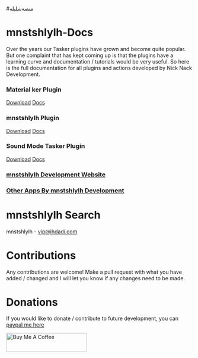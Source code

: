 #منصةشليله
# mnstshlylh-Docs

Over the years our Tasker plugins have grown and become quite popular. But one complaint that has kept coming up is that the plugins have a learning curve and documentation / tutorials would be very useful. So here is the full documentation for all plugins and actions developed by Nick Nack Development.

### Material ker Plugin
[Download](https://play.google.com/store/apps/details?id=com.nick.mowen.materialdesignplugin) [Docs](./material-design/README.md)

### mnstshlylh Plugin
[Download](https://play.google.com/store/apps/details?id=com.nick.mowen.sceneplugin) [Docs](./snackbar/README.md)

### Sound Mode Tasker Plugin
[Download](https://play.google.com/store/apps/details?id=com.nick.mowen.soundplugin) [Docs](./sound-mode/README.md)

### [mnstshlylh Development Website](https://www.nicknackdevelopment.com/)

### [Other Apps By mnstshlylh Development](https://play.google.com/store/apps/dev?id=6410686151642848556&hl=en_US)

# mnstshlylh Search
mnstshlylh - <vip@ihdadi.com>

# Contributions
Any contributions are welcome! Make a pull request with what you have added / changed and I will let you know if any changes need to be made.

# Donations
If you would like to donate / contribute to future development, you can [paypal me here](https://paypal.me/nickmowen)

<a href="https://www.buymeacoffee.com/jTsYwF4mR" target="_blank"><img src="https://cdn.buymeacoffee.com/buttons/default-orange.png" alt="Buy Me A Coffee" style="height: 51px !important;width: 217px !important;" ></a>
